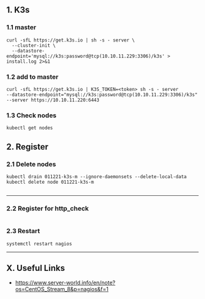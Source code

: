 ## 1. K3s

### 1.1 master

```
curl -sfL https://get.k3s.io | sh -s - server \
  --cluster-init \
  --datastore-endpoint='mysql://k3s:password@tcp(10.10.11.229:3306)/k3s' > install.log 2>&1
```

### 1.2 add to master

```
curl -sfL https://get.k3s.io | K3S_TOKEN=<token> sh -s - server
--datastore-endpoint="mysql://k3s:password@tcp(10.10.11.229:3306)/k3s"
--server https://10.10.11.220:6443
```

### 1.3 Check nodes

```
kubectl get nodes
```

## 2. Register

### 2.1 Delete nodes

```
kubectl drain 011221-k3s-m --ignore-daemonsets --delete-local-data
kubectl delete node 011221-k3s-m
```

```

```
<hr/>

### 2.2 Register for http_check

```

```

### 2.3 Restart

```
systemctl restart nagios
```

<hr/>


## X. Useful Links

- https://www.server-world.info/en/note?os=CentOS_Stream_8&p=nagios&f=1
